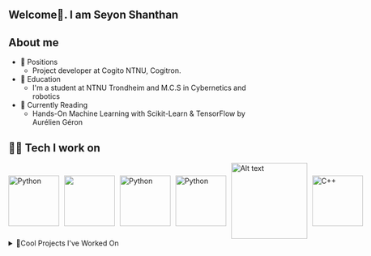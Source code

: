 ## Welcome👋. I am Seyon Shanthan

## About me
* 🔭 Positions
  * Project developer at Cogito NTNU, Cogitron. 
* 🏦 Education
  * I'm a student at NTNU Trondheim and M.C.S in Cybernetics and robotics
* 📖 Currently Reading
  * Hands-On Machine Learning with Scikit-Learn & TensorFlow by Aurélien Géron
## 🧑‍💻 Tech I work on
<div style="display: flex; gap: 10px; align-items: center;">
  <img src="https://static.vecteezy.com/system/resources/previews/048/332/144/non_2x/python-icon-transparent-background-free-png.png" alt="Python" width="100" />
  <img src="https://miro.medium.com/v2/resize:fit:300/0*aFhjkhfLZOJpdL6y.png" width="100" />
  <img src="https://encrypted-tbn0.gstatic.com/images?q=tbn:ANd9GcT3ioErrXCaT2yZgsMaefs8irg9dRTWVk882Q&s" alt="Python" width="100" />
  <img src="https://static-00.iconduck.com/assets.00/tensorflow-icon-1911x2048-1m2s54vn.png" alt="Python" width="100" />
  <img src="https://encrypted-tbn0.gstatic.com/images?q=tbn:ANd9GcQt3p-HtOe931QwKElWKMhVhvd0x6XqcDDBwcCqL9WD-9CiON2sUlKCFK3FAVbPiqVxFuk&usqp=CAU" alt="Alt text" width="150" />
  <img src="https://www.freeiconspng.com/uploads/c--logo-icon-0.png" alt="C++" width="100" />
</div>
<details>
  <summary>🚀Cool Projects I've Worked On</summary>
  <h2 align="center">
  <a href="https://github.com/seysha-git/Green-Escape-Game" target="_blank" style="text-decoration: none; color: inherit;">
    2D Escape Game
  </a>
</h2>
  <p align="center">
    Developed a 2D shooting game using Pygame as part of an IT 2 subject project in high school.
  </p>
</details>


